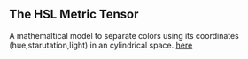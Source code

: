 ## The HSL Metric Tensor

A mathemaltical model to separate colors using its coordinates (hue,starutation,light) in an cylindrical space.
[here](https://github.com/javierdejuan/Machine-Learning-Deep-Learning-Python-Scala/blob/master/HSL%20Metric%20Tensor.pdf)
